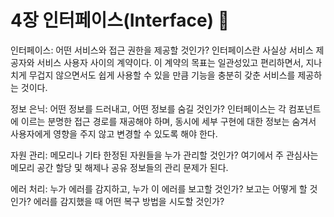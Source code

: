 # 4장 인터페이스(Interface) :deciduous_tree:

인터페이스: 어떤 서비스와 접근 권한을 제공할 것인가? 인터페이스란 사실상 서비스 제공자와 서비스 사용자 사이의 계약이다. 이 계약의 목표는 일관성있고 편리하면서, 지나치게 무겁지 않으면서도 쉽게 사용할 수 있을 만큼 기능을 충분히 갖춘 서비스를 제공하는 것이다.

정보 은닉: 어떤 정보를 드러내고, 어떤 정보를 숨길 것인가? 인터페이스는 각 컴포넌트에 이르는 분명한 접근 경로를 재공해야 하며, 동시에 세부 구현에 대한 정보는 숨겨서 사용자에게 영향을 주지 않고 변경할 수 있도록 해야 한다.

자원 관리: 메모리나 기타 한정된 자원들을 누가 관리할 것인가? 여기에서 주 관심사는 메모리 공간 할당 및 해제나 공유 정보들의 관리 문제가 된다.

에러 처리: 누가 에러를 감지하고, 누가 이 에러를 보고할 것인가? 보고는 어떻게 할 것인가? 에러를 감지했을 때 어떤 복구 방법을 시도할 것인가?

